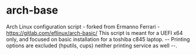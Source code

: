 # arch-base
Arch Linux configuration script - forked from Ermanno Ferrari - https://gitlab.com/eflinux/arch-basic/
This script is meant for a UEFI x64 only, and focused on basic installation for a toshiba c845 laptop. -- Printing options are excluded (hputils, cups) neither printing service as well --.
